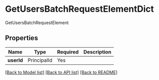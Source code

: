 # GetUsersBatchRequestElementDict

GetUsersBatchRequestElement

## Properties
| Name | Type | Required | Description |
| ------------ | ------------- | ------------- | ------------- |
**userId** | PrincipalId | Yes |  |


[[Back to Model list]](../../../../README.md#models-v2-link) [[Back to API list]](../../../../README.md#apis-v2-link) [[Back to README]](../../../../README.md)
